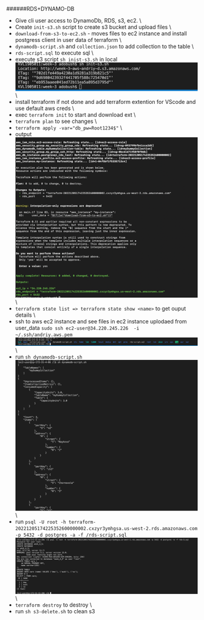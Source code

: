 ######RDS+DYNAMO-DB
- Give cli user access to DynamoDb, RDS, s3, ec2. \
- Create `init-s3.sh` script to create s3 bucket and upload files \
- `download-from-s3-to-ec2.sh` - moves files to ec2 instance and install postgress client in user data of terraform \
- `dynamodb-script.sh` and `collection.json` to add collection to the table \
- `rds-script.sql` to execute sql \
- execute s3 script `sh inist-s3.sh` in local \
![create-s3-upload-files](https://github.com/phpadventure/aws-course/blob/master/week-3/screenshots/create-s3-upload-files.png) \
- install terraform if not done and add terraform extention for VScode and use default aws creds \
- exec `terraform init` to start and download ext \
- `terraform plan` to see changes \
- `terraform apply -var="db_pw=Root1234$"` \
- output 
![output](https://github.com/phpadventure/aws-course/blob/master/week-3/screenshots/output.png) \
- `terraform state list => terraform state show <name>` to get ouput details \
- ssh to aws ec2 instance and see files in ec2 instance uplodaed from user_data `sudo ssh ec2-user@34.220.245.226  -i ~/.ssh/andriy.aws.pem` \
![files-in-ec2](https://github.com/phpadventure/aws-course/blob/master/week-3/screenshots/files-in-ec2.png) \
- run `sh dynamodb-script.sh` \
![dynamo-db](https://github.com/phpadventure/aws-course/blob/master/week-3/screenshots/dynamo-db.png) \
- run `psql -U root -h terraform-20221205174225352600000002.cxzyr3ymhgsa.us-west-2.rds.amazonaws.com -p 5432 -d postgres -a -f /rds-script.sql` \
![sql-result](https://github.com/phpadventure/aws-course/blob/master/week-3/screenshots/sql-result.png) \
- `terraform destroy` to destroy \
- run `sh s3-delete.sh` to clean s3
